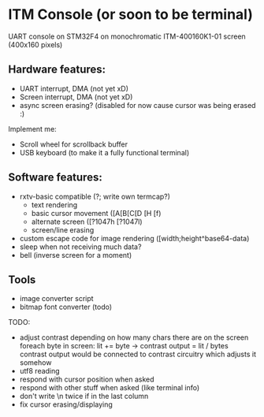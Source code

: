 # ITM Console (or soon to be terminal)

UART console on STM32F4 on monochromatic ITM-400160K1-01 screen (400x160 pixels)


## Hardware features:
- UART interrupt, DMA (not yet xD)
- Screen interrupt, DMA (not yet xD)
- async screen erasing? (disabled for now cause cursor was being erased :)

Implement me:
- Scroll wheel for scrollback buffer
- USB keyboard (to make it a fully functional terminal)


## Software features:
- rxtv-basic compatible (?; write own termcap?)
  + text rendering
  + basic cursor movement ([A[B[C[D [H [f)
  + alternate screen ([?1047h [?1047l)
  + screen/line erasing
- custom escape code for image rendering ([width;height^base64-data)
- sleep when not receiving much data?
- bell (inverse screen for a moment)


## Tools
- image converter script
- bitmap font converter (todo)


TODO:
- adjust contrast depending on how many chars there are on the screen
  foreach byte in screen: lit += byte -> contrast output = lit / bytes
  contrast output would be connected to contrast circuitry which adjusts it somehow
- utf8 reading
- respond with cursor position when asked
- respond with other stuff when asked (like terminal info)
- don't write \n twice if in the last column
- fix cursor erasing/displaying
